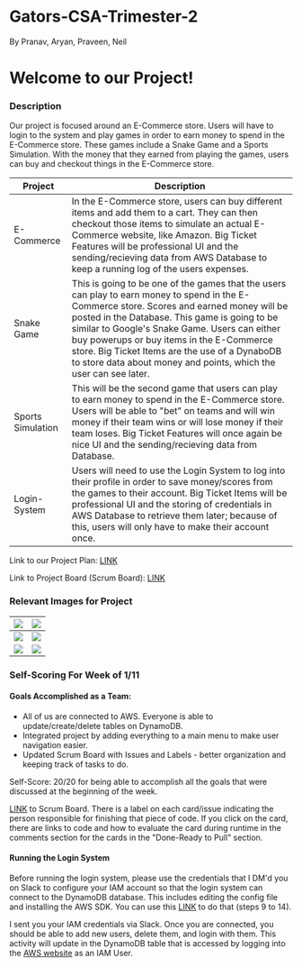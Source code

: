 # Gators-CSA-Trimester-2
By Pranav, Aryan, Praveen, Neil
# Welcome to our Project!

### Description

Our project is focused around an E-Commerce store. Users will have to login to the system and play games in order to earn money to spend in the E-Commerce store. These games include a Snake Game and a Sports Simulation. With the money that they earned from playing the games, users can buy and checkout things in the E-Commerce store. 

| Project | Description |
| --- | --- |
| E-Commerce | In the E-Commerce store, users can buy different items and add them to a cart. They can then checkout those items to simulate an actual E-Commerce website, like Amazon. Big Ticket Features will be professional UI and the sending/recieving data from AWS Database to keep a running log of the users expenses. |
| Snake Game | This is going to be one of the games that the users can play to earn money to spend in the E-Commerce store. Scores and earned money will be posted in the Database. This game is going to be similar to Google's Snake Game. Users can either buy powerups or buy items in the E-Commerce store. Big Ticket Items are the use of a DynaboDB to store data about money and points, which the user can see later. |
| Sports Simulation | This will be the second game that users can play to earn money to spend in the E-Commerce store. Users will be able to "bet" on teams and will win money if their team wins or will lose money if their team loses. Big Ticket Features will once again be nice UI and the sending/recieving data from Database. |
| Login-System | Users will need to use the Login System to log into their profile in order to save money/scores from the games to their account. Big Ticket Items will be professional UI and the storing of credentials in AWS Database to retrieve them later; because of this, users will only have to make their account once. |


Link to our Project Plan: [LINK](https://docs.google.com/document/d/13kGw1NK0cC8eVTMHhqx2FforypQqX0jvQrwkl_mz6lw/edit?usp=sharing)

Link to Project Board (Scrum Board): [LINK](https://github.com/aryan114/Gators-CSA-Trimester-2/projects/1)

### Relevant Images for Project
|![](https://github.com/aryan114/Gators-CSA-Trimester-2/blob/02621feaa67d6dacca07f2c818cd7508ea37065c/Images/LoginDB.JPG) |![](https://github.com/aryan114/Gators-CSA-Trimester-2/blob/02621feaa67d6dacca07f2c818cd7508ea37065c/Images/Login%20MVC.JPG) |
| --- | --- |
|![](https://github.com/aryan114/Gators-CSA-Trimester-2/blob/02621feaa67d6dacca07f2c818cd7508ea37065c/Images/sportsdb.JPG) |![](https://github.com/aryan114/Gators-CSA-Trimester-2/blob/02621feaa67d6dacca07f2c818cd7508ea37065c/Images/sportsmvc.JPG) |
|![](https://github.com/aryan114/Gators-CSA-Trimester-2/blob/02621feaa67d6dacca07f2c818cd7508ea37065c/Images/snakedb.JPG) |![](https://github.com/aryan114/Gators-CSA-Trimester-2/blob/02621feaa67d6dacca07f2c818cd7508ea37065c/Images/EDB.JPG) |



### Self-Scoring For Week of 1/11

#### Goals Accomplished as a Team:
* All of us are connected to AWS. Everyone is able to update/create/delete tables on DynamoDB.
* Integrated project by adding everything to a main menu to make user navigation easier.
* Updated Scrum Board with Issues and Labels - better organization and keeping track of tasks to do.

Self-Score: 20/20 for being able to accomplish all the goals that were discussed at the beginning of the week.

[LINK](https://github.com/aryan114/Gators-CSA-Trimester-2/projects/1) to Scrum Board. There is a label on each card/issue indicating the person responsible for finishing that piece of code. If you click on the card, there are links to code and how to evaluate the card during runtime in the comments section for the cards in the "Done-Ready to Pull" section.

#### Running the Login System
Before running the login system, please use the credentials that I DM'd you on Slack to configure your IAM account so that the login system can connect to the DynamoDB database. This includes editing the config file and installing the AWS SDK. You can use this [LINK](https://docs.google.com/document/d/1_nTjbLF-sSyJ_rsqBOitQruEy1XE9M9vKYNZdZMdOWY/edit) to do that (steps 9 to 14).

I sent you your IAM credentials via Slack.
Once you are connected, you should be able to add new users, delete them, and login with them. This activity will update in the DynamoDB table that is accessed by logging into the [AWS website](https://signin.aws.amazon.com/) as an IAM User.

